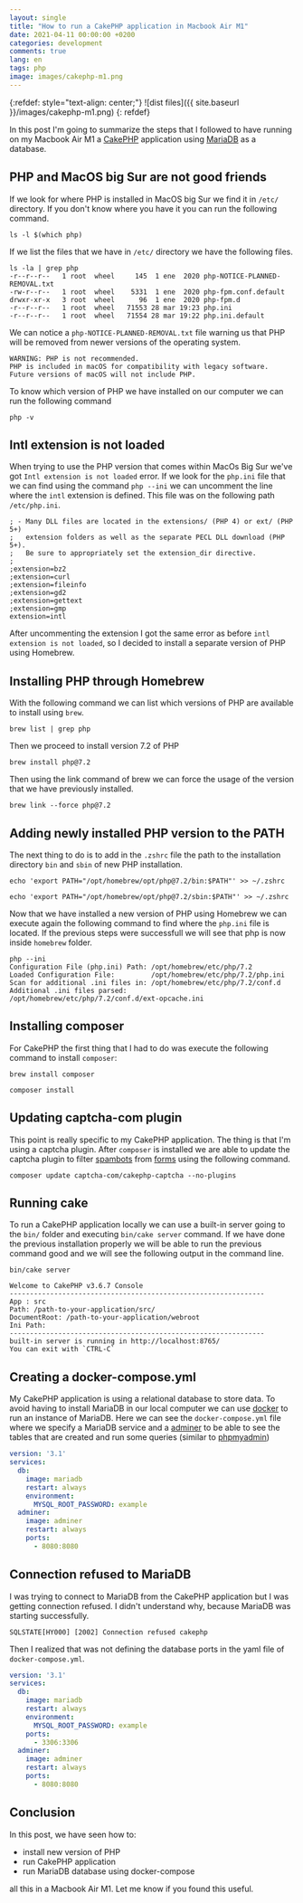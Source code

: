 ```yaml
---
layout: single
title: "How to run a CakePHP application in Macbook Air M1"
date: 2021-04-11 00:00:00 +0200
categories: development
comments: true
lang: en
tags: php
image: images/cakephp-m1.png
---
```


{:refdef: style="text-align: center;"}
![dist files]({{ site.baseurl }}/images/cakephp-m1.png)
{: refdef}

In this post I'm going to summarize the steps that I followed to have running on my Macbook Air M1 a <a href="https://cakephp.org/">CakePHP</a> application using <a href="https://mariadb.org/">MariaDB</a> as a database.

## PHP and MacOS big Sur are not good friends

If we look for where PHP is installed in MacOS big Sur we find it in `/etc/` directory. If you don't know where you have it you can run the following command.

```console
ls -l $(which php)
````
If we list the files that we have in `/etc/` directory we have the following files. 

```console
ls -la | grep php
-r--r--r--   1 root  wheel     145  1 ene  2020 php-NOTICE-PLANNED-REMOVAL.txt
-rw-r--r--   1 root  wheel    5331  1 ene  2020 php-fpm.conf.default
drwxr-xr-x   3 root  wheel      96  1 ene  2020 php-fpm.d
-r--r--r--   1 root  wheel   71553 28 mar 19:23 php.ini
-r--r--r--   1 root  wheel   71554 28 mar 19:22 php.ini.default
``` 

We can notice a `php-NOTICE-PLANNED-REMOVAL.txt` file warning us that PHP will be removed from newer versions of the operating system. 

```console
WARNING: PHP is not recommended.
PHP is included in macOS for compatibility with legacy software.
Future versions of macOS will not include PHP.
```

To know which version of PHP we have installed on our computer we can run the following command

```console
php -v 
```

## Intl extension is not loaded

When trying to use the PHP version that comes within MacOs Big Sur we've got `Intl extension is not loaded` error. If we look for the `php.ini` file that we can find using the command `php --ini` we can uncomment the line where the `intl` extension is defined. This file was on the following path `/etc/php.ini`.  

```console
; - Many DLL files are located in the extensions/ (PHP 4) or ext/ (PHP 5+)
;   extension folders as well as the separate PECL DLL download (PHP 5+).
;   Be sure to appropriately set the extension_dir directive.
;
;extension=bz2
;extension=curl
;extension=fileinfo
;extension=gd2
;extension=gettext
;extension=gmp
extension=intl
``` 
After uncommenting the extension I got the same error as before `intl extension is not loaded`, so I decided to install a separate version of PHP using Homebrew.

## Installing PHP through Homebrew

With the following command we can list which versions of PHP are available to install using `brew`. 

```console
brew list | grep php
```

Then we proceed to install version 7.2 of PHP 

```console
brew install php@7.2
```

Then using the link command of brew we can force the usage of the version that we have previously installed.

```console
brew link --force php@7.2
```
## Adding newly installed PHP version to the PATH

The next thing to do is to add in the `.zshrc` file the path to the installation directory `bin` and `sbin` of new PHP installation.

```console
echo 'export PATH="/opt/homebrew/opt/php@7.2/bin:$PATH"' >> ~/.zshrc
```

```console
echo 'export PATH="/opt/homebrew/opt/php@7.2/sbin:$PATH"' >> ~/.zshrc
```

Now that we have installed a new version of PHP using Homebrew we can execute again the following command to find where the `php.ini` file is located. If the previous steps were successfull we will see that php is now inside `homebrew` folder.

```console
php --ini
Configuration File (php.ini) Path: /opt/homebrew/etc/php/7.2
Loaded Configuration File:         /opt/homebrew/etc/php/7.2/php.ini
Scan for additional .ini files in: /opt/homebrew/etc/php/7.2/conf.d
Additional .ini files parsed:      /opt/homebrew/etc/php/7.2/conf.d/ext-opcache.ini
```

## Installing composer 

For CakePHP the first thing that I had to do was execute the following command to install `composer`:

```console
brew install composer
```

```console
composer install
```

## Updating captcha-com plugin

This point is really specific to my CakePHP application. The thing is that I'm using a captcha plugin. After `composer` is installed we are able to update the captcha plugin to filter <a href="https://en.wikipedia.org/wiki/Spambot">spambots</a> from <a href="https://en.wikipedia.org/wiki/Form_(HTML)">forms</a> using the following command.

```console
composer update captcha-com/cakephp-captcha --no-plugins
```

## Running cake 

To run a CakePHP application locally we can use a built-in server going to the `bin/` folder and executing `bin/cake server` command. If we have done the previous installation properly we will be able to run the previous command good and we will see the following output in the command line.

```console
bin/cake server

Welcome to CakePHP v3.6.7 Console
---------------------------------------------------------------
App : src
Path: /path-to-your-application/src/
DocumentRoot: /path-to-your-application/webroot
Ini Path:
---------------------------------------------------------------
built-in server is running in http://localhost:8765/
You can exit with `CTRL-C`
```

## Creating a docker-compose.yml  

My CakePHP application is using a relational database to store data. To avoid having to install MariaDB in our local computer we can use <a href="https://www.docker.com/">docker</a> to run an instance of MariaDB. Here we can see the `docker-compose.yml` file where we specify a MariaDB service and a <a href="https://www.adminer.org/">adminer</a> to be able to see the tables that are created and run some queries (similar to <a href="https://www.phpmyadmin.net/">phpmyadmin</a>)    

``` yaml
version: '3.1'
services:
  db:
    image: mariadb
    restart: always
    environment:
      MYSQL_ROOT_PASSWORD: example
  adminer:
    image: adminer
    restart: always
    ports:
      - 8080:8080
```

## Connection refused to MariaDB

I was trying to connect to MariaDB from the CakePHP application but I was getting connection refused. I didn't understand why, because MariaDB was starting successfully.

```
SQLSTATE[HY000] [2002] Connection refused cakephp
``` 

Then I realized that was not defining the database ports in the yaml file of `docker-compose.yml`. 

```yaml
version: '3.1'
services:
  db:
    image: mariadb
    restart: always
    environment:
      MYSQL_ROOT_PASSWORD: example
    ports:
      - 3306:3306
  adminer:
    image: adminer
    restart: always
    ports:
      - 8080:8080
```

## Conclusion

In this post, we have seen how to:

- install new version of PHP
- run CakePHP application 
- run MariaDB database using docker-compose  

all this in a Macbook Air M1. Let me know if you found this useful.